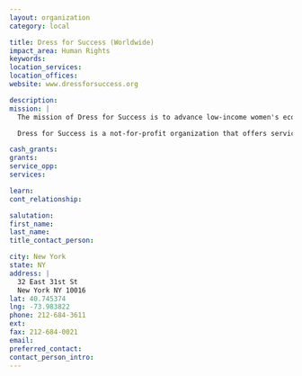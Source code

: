 ```yaml
---
layout: organization
category: local

title: Dress for Success (Worldwide)
impact_area: Human Rights
keywords: 
location_services: 
location_offices: 
website: www.dressforsuccess.org

description: 
mission: |
  The mission of Dress for Success is to advance low-income women's economic and social development and to encourage self-sufficiency through career development and employment retention. Dress for Success responds to the needs of our communities by providing programs that help economically disadvantaged women acquire jobs, retain their new positions and succeed in the mainstream workplace.

  Dress for Success is a not-for-profit organization that offers services to help our clients enter the workforce and stay employed. Each Dress for Success client receives one suit when she has a job interview and a week's worth of separates when she gets the job. The Dress for Success Professional Women's Group <pwg.asp> program then provides ongoing support to help the client build a successful career.

cash_grants: 
grants: 
service_opp: 
services: 

learn: 
cont_relationship: 

salutation: 
first_name: 
last_name: 
title_contact_person: 

city: New York
state: NY
address: |
  32 East 31st St  
  New York NY 10016
lat: 40.745374
lng: -73.983822
phone: 212-684-3611
ext: 
fax: 212-684-0021
email: 
preferred_contact: 
contact_person_intro: 
---
```

